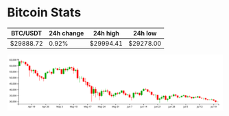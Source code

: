 # Bitcoin Stats

BTC/USDT|24h change|24h high|24h low|
|---|---|---|---|
|$29888.72|0.92%|$29994.41|$29278.00|

<img src="./chart.svg">
